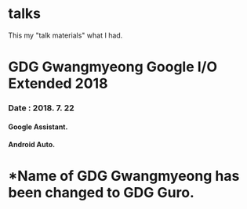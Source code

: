 # talks
This my "talk materials" what I had.

# GDG Gwangmyeong Google I/O Extended 2018
### Date : 2018. 7. 22
#### Google Assistant.
#### Android Auto.

# *Name of GDG Gwangmyeong has been changed to GDG Guro.
